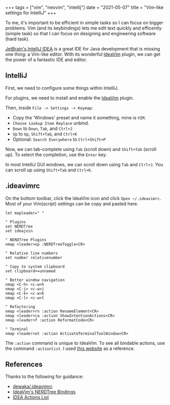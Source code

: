 +++
tags = ["vim", "neovim", "intellij"]
date = "2021-05-07"
title = "Vim-like settings for IntelliJ"
+++

To me, it's important to be efficient in simple tasks so I can focus on bigger problems. Vim (and its keybindings) lets me edit text quickly and efficently (simple task) so that I can focus on designing and engineering software (hard task).

[JetBrain's IntelliJ IDEA](https://www.jetbrains.com/idea/) is a great IDE for Java development that is missing one thing: a Vim-like editor. With its wonderful [IdeaVim](https://github.com/JetBrains/ideavim) plugin, we can get the power of a fantastic IDE and editor.

## IntelliJ

First, we need to configure some things within IntelliJ.

For plugins, we need to install and enable the [IdeaVim](https://github.com/JetBrains/ideavim) plugin.

Then, inside `File -> Settings -> Keymap`:
* Copy the 'Windows' preset and name it something, mine is `VIM`.
* `Choose Lookup Item Replace` unbind.
* `Down` to `Down`, `Tab`, and `Ctrl+J`
* `Up` to `Up`, `Shift+Tab`, and `Ctrl+K`
* Optional: `Search Everywhere` to `Ctrl+Shift+P`

Now, we can tab-complete using `Tab` (scroll down) and `Shift+Tab` (scroll up). To select the completion, use the `Enter` key.

In most IntelliJ GUI windows, we can scroll down using `Tab` and `Ctrl+J`. You can scroll up using `Shift+Tab` and `Ctrl+K`.

## .ideavimrc

On the bottom toolbar, click the IdeaVim icon and click `Open ~/.ideavimrc`. Most of your Vim(script) settings can be copy and pasted here.

```vimscript
let mapleader=" "

" Plugins
set NERDTree
set ideajoin

" NERDTree Plugins
nmap <leader>op :NERDTreeToggle<CR>

" Relative line numbers
set number relativenumber

" Copy to system clipboard
set clipboard+=unnamed

" Better window navigation
nmap <C-h> <c-w>h
nmap <C-j> <c-w>j
nmap <C-k> <c-w>k
nmap <C-l> <c-w>l

" Refactoring
nmap <leader>rn :action RenameElement<CR>
nmap <leader>ca :action ShowIntentionActions<CR>
nmap <leader>f :action ReformatCode<CR>

" Terminal
nmap <leader>ot :action ActivateTerminalToolWindow<CR>
```

The `:action` command is unique to IdeaVim. To see all bindable actions, use the command `:actionlist`. I used 
[this website](https://codecode.fun/blog/2020/01/05/idea-actions-list) as a reference.

## References

Thanks to the following for guidance:

* [dewaka/.ideavimrc](https://gist.github.com/dewaka/ef947e52767bf453eaf77c852051eb7e)
* [IdeaVim's NERDTree Bindings](https://github.com/JetBrains/ideavim/wiki/NERDTree-support)
* [IDEA Actions List](https://codecode.fun/blog/2020/01/05/idea-actions-list)
